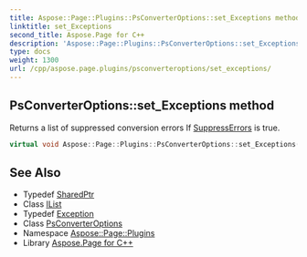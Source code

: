 ```yaml
---
title: Aspose::Page::Plugins::PsConverterOptions::set_Exceptions method
linktitle: set_Exceptions
second_title: Aspose.Page for C++
description: 'Aspose::Page::Plugins::PsConverterOptions::set_Exceptions method. Returns a list of suppressed conversion errors If SuppressErrors is true in C++.'
type: docs
weight: 1300
url: /cpp/aspose.page.plugins/psconverteroptions/set_exceptions/
---
```

## PsConverterOptions::set_Exceptions method


Returns a list of suppressed conversion errors If [SuppressErrors](../) is true.

```cpp
virtual void Aspose::Page::Plugins::PsConverterOptions::set_Exceptions(System::SharedPtr<System::Collections::Generic::IList<System::Exception>> value)
```

## See Also

* Typedef [SharedPtr](../../../system/sharedptr/)
* Class [IList](../../../system.collections.generic/ilist/)
* Typedef [Exception](../../../system/exception/)
* Class [PsConverterOptions](../)
* Namespace [Aspose::Page::Plugins](../../)
* Library [Aspose.Page for C++](../../../)
